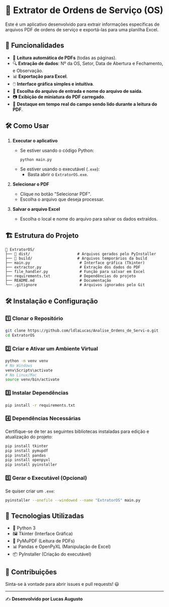 # 📄 Extrator de Ordens de Serviço (OS)

Este é um aplicativo desenvolvido para extrair informações específicas de arquivos PDF de ordens de serviço e exportá-las para uma planilha Excel.

## 🚀 Funcionalidades

- 📄 **Leitura automática de PDFs** (todas as páginas).
- 🔍 **Extração de dados**: Nº da OS, Setor, Data de Abertura e Fechamento, e Observação.
- 📊 **Exportação para Excel**.
- 🖱️ **Interface gráfica simples e intuitiva**.
- 📂 **Escolha do arquivo de entrada e nome do arquivo de saída**.
- 📷 **Exibição de miniatura do PDF carregado**.
- 🔴 **Destaque em tempo real do campo sendo lido durante a leitura do PDF**.

## 🛠️ Como Usar

1. **Executar o aplicativo**

   - Se estiver usando o código Python:
     ```sh
     python main.py
     ```
   - Se estiver usando o executável (`.exe`):
     - Basta abrir o `ExtratorOS.exe`.

2. **Selecionar o PDF**

   - Clique no botão "Selecionar PDF".
   - Escolha o arquivo que deseja processar.

3. **Salvar o arquivo Excel**

   - Escolha o local e nome do arquivo para salvar os dados extraídos.

## 🏗️ Estrutura do Projeto

```
📂 ExtratorOS/
├── 📂 dist/                     # Arquivos gerados pelo PyInstaller
├── 📂 build/                    # Arquivos temporários da build
├── main.py                      # Interface gráfica (Tkinter)
├── extractor.py                 # Extração dos dados do PDF
├── file_handler.py              # Função para salvar em Excel
├── requirements.txt             # Dependências do projeto
├── README.md                    # Documentação
└── .gitignore                   # Arquivos ignorados pelo Git
```

## 🛠️ Instalação e Configuração

### 1️⃣ Clonar o Repositório

```sh
git clone https://github.com/ldlaLucas/Analise_Ordens_de_Servi-o.git
cd ExtratorOS
```

### 2️⃣ Criar e Ativar um Ambiente Virtual

```sh
python -m venv venv
# No Windows
venv\Scripts\activate
# No Linux/Mac
source venv/bin/activate
```

### 3️⃣ Instalar Dependências

```sh
pip install -r requirements.txt
```

### 4️⃣ Dependências Necessárias

Certifique-se de ter as seguintes bibliotecas instaladas para edição e atualização do projeto:

```sh
pip install tkinter
pip install pymupdf
pip install pandas
pip install openpyxl
pip install pyinstaller
```

### 5️⃣ Gerar o Executável (Opcional)

Se quiser criar um `.exe`:

```sh
pyinstaller --onefile --windowed --name "ExtratorOS" main.py
```

## 📌 Tecnologias Utilizadas

- 🐍 Python 3
- 🖼️ Tkinter (Interface Gráfica)
- 📄 PyMuPDF (Leitura de PDFs)
- 📊 Pandas e OpenPyXL (Manipulação de Excel)
- 📦 PyInstaller (Criação do executável)

## 📢 Contribuições

Sinta-se à vontade para abrir issues e pull requests! 😃

---

✍️ **Desenvolvido por Lucas Augusto**
